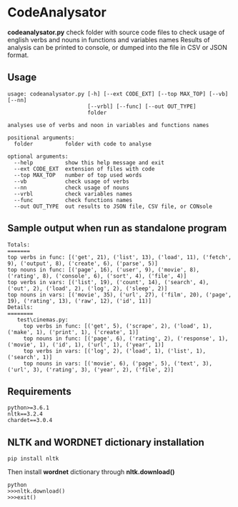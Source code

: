 # CodeAnalysator

**codeanalysator.py** check folder with source code files to check usage 
of english verbs and nouns in functions and variables names
Results of analysis can be printed to console, or dumped into the file in CSV 
or JSON format. 

## Usage
```
usage: codeanalysator.py [-h] [--ext CODE_EXT] [--top MAX_TOP] [--vb] [--nn]
                         [--vrbl] [--func] [--out OUT_TYPE]
                         folder

analyses use of verbs and noon in variables and functions names

positional arguments:
  folder          folder with code to analyse

optional arguments:
  --help          show this help message and exit
  --ext CODE_EXT  extension of files with code
  --top MAX_TOP   number of top used words
  --vb            check usage of verbs
  --nn            check usage of nouns
  --vrbl          check variables names
  --func          check functions names
  --out OUT_TYPE  out results to JSON file, CSV file, or CONsole

```

## Sample output when run as standalone program
```
Totals:
=======
top verbs in func: [('get', 21), ('list', 13), ('load', 11), ('fetch', 9), ('output', 8), ('create', 6), ('parse', 5)]
top nouns in func: [('page', 16), ('user', 9), ('movie', 8), ('rating', 8), ('console', 6), ('sort', 4), ('file', 4)]
top verbs in vars: [('list', 19), ('count', 14), ('search', 4), ('out', 2), ('load', 2), ('log', 2), ('sleep', 2)]
top nouns in vars: [('movie', 35), ('url', 27), ('film', 20), ('page', 19), ('rating', 13), ('raw', 12), ('id', 11)]
Details:
========
   test\cinemas.py:
     top verbs in func: [('get', 5), ('scrape', 2), ('load', 1), ('make', 1), ('print', 1), ('create', 1)]
     top nouns in func: [('page', 6), ('rating', 2), ('response', 1), ('movie', 1), ('id', 1), ('url', 1), ('year', 1)]
     top verbs in vars: [('log', 2), ('load', 1), ('list', 1), ('search', 1)]
     top nouns in vars: [('movie', 6), ('page', 5), ('text', 3), ('url', 3), ('rating', 3), ('year', 2), ('file', 2)]
```


## Requirements
```
python>=3.6.1
nltk==3.2.4
chardet==3.0.4
```

## NLTK and WORDNET dictionary installation
```
pip install nltk
```
Then install **wordnet** dictionary through **nltk.download()**
```
python
>>>nltk.download()
>>>exit()
```

